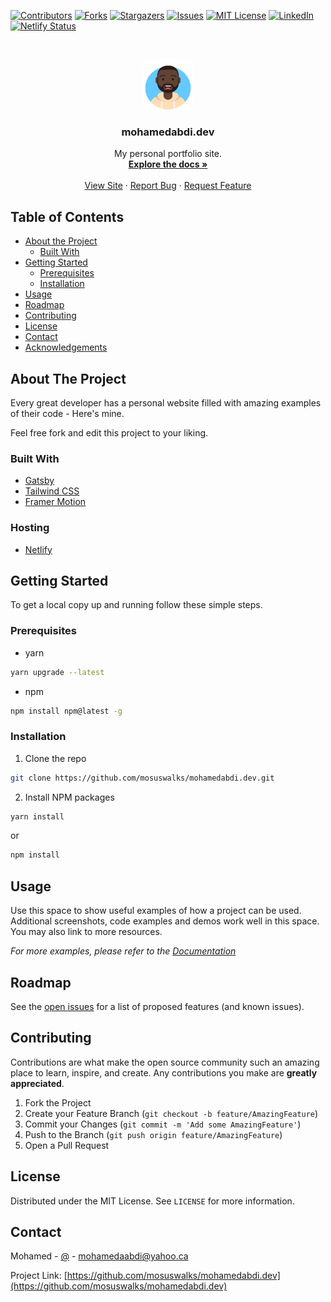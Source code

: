 

<!-- PROJECT SHIELDS -->
<!--
*** I'm using markdown "reference style" links for readability.
*** Reference links are enclosed in brackets [ ] instead of parentheses ( ).
*** See the bottom of this document for the declaration of the reference variables
*** for contributors-url, forks-url, etc. This is an optional, concise syntax you may use.
*** https://www.markdownguide.org/basic-syntax/#reference-style-links
-->
[![Contributors][contributors-shield]][contributors-url]
[![Forks][forks-shield]][forks-url]
[![Stargazers][stars-shield]][stars-url]
[![Issues][issues-shield]][issues-url]
[![MIT License][license-shield]][license-url]
[![LinkedIn][linkedin-shield]][linkedin-url]
[![Netlify Status](https://api.netlify.com/api/v1/badges/cacae43a-f5ba-4ec7-aa34-716b37375f2f/deploy-status)](https://app.netlify.com/sites/trusting-shannon-f2cd5f/deploys)



<!-- PROJECT LOGO -->
<br />
<p align="center">
  <a href="https://github.com/mosuswalks/mohamedabdi.dev">
    <img src="src/images/avatar.svg" alt="Logo" width="80" height="80">
  </a>

  <h3 align="center">mohamedabdi.dev</h3>

  <p align="center">
    My personal portfolio site.
    <br />
    <a href="https://github.com/mosuswalks/mohamedabdi.dev"><strong>Explore the docs »</strong></a>
    <br />
    <br />
    <a href="https://github.com/mosuswalks/mohamedabdi.dev">View Site</a>
    ·
    <a href="https://github.com/mosuswalks/mohamedabdi.dev/issues">Report Bug</a>
    ·
    <a href="https://github.com/mosuswalks/mohamedabdi.dev/issues">Request Feature</a>
  </p>
</p>



<!-- TABLE OF CONTENTS -->
## Table of Contents

* [About the Project](#about-the-project)
  * [Built With](#built-with)
* [Getting Started](#getting-started)
  * [Prerequisites](#prerequisites)
  * [Installation](#installation)
* [Usage](#usage)
* [Roadmap](#roadmap)
* [Contributing](#contributing)
* [License](#license)
* [Contact](#contact)
* [Acknowledgements](#acknowledgements)



<!-- ABOUT THE PROJECT -->
## About The Project
Every great developer has a personal website filled with amazing examples of their code - Here's mine.

Feel free fork and edit this project to your liking.
<!-- [![Product Name Screen Shot][product-screenshot]](https://example.com) -->



### Built With

* [Gatsby](https://Gatsbyjs.org/)
* [Tailwind CSS](https://tailwindcss.com/)
* [Framer Motion](https://www.framer.com/motion/)


### Hosting
* [Netlify](https://netlify.com)



<!-- GETTING STARTED -->
## Getting Started

To get a local copy up and running follow these simple steps.

### Prerequisites


* yarn
```sh
yarn upgrade --latest
```
* npm 
```sh
npm install npm@latest -g
```

### Installation
 
1. Clone the repo
```sh
git clone https://github.com/mosuswalks/mohamedabdi.dev.git
```
2. Install NPM packages
```sh
yarn install
```
or
```sh
npm install
```



<!-- USAGE EXAMPLES -->
## Usage

Use this space to show useful examples of how a project can be used. Additional screenshots, code examples and demos work well in this space. You may also link to more resources.

_For more examples, please refer to the [Documentation](https://example.com)_



<!-- ROADMAP -->
## Roadmap

See the [open issues](https://github.com/mosuswalks/mohamedabdi.dev/issues) for a list of proposed features (and known issues).



<!-- CONTRIBUTING -->
## Contributing

Contributions are what make the open source community such an amazing place to learn, inspire, and create. Any contributions you make are **greatly appreciated**.

1. Fork the Project
2. Create your Feature Branch (`git checkout -b feature/AmazingFeature`)
3. Commit your Changes (`git commit -m 'Add some AmazingFeature'`)
4. Push to the Branch (`git push origin feature/AmazingFeature`)
5. Open a Pull Request



<!-- LICENSE -->
## License

Distributed under the MIT License. See `LICENSE` for more information.



<!-- CONTACT -->
## Contact

Mohamed - [@](https://mohamedabdi.dev/) - mohamedaabdi@yahoo.ca

Project Link: [https://github.com/mosuswalks/mohamedabdi.dev](https://github.com/mosuswalks/mohamedabdi.dev)






<!-- MARKDOWN LINKS & IMAGES -->
<!-- https://www.markdownguide.org/basic-syntax/#reference-style-links -->
[contributors-shield]: https://img.shields.io/github/contributors/mosuswalks/mohamedabdi.dev.svg?style=flat-square
[contributors-url]: https://github.com/mosuswalks/mohamedabdi.dev/contributors
[forks-shield]: https://img.shields.io/github/forks/mosuswalks/mohamedabdi.dev.svg?style=flat-square
[forks-url]: https://github.com/mosuswalks/mohamedabdi.dev/network/members
[stars-shield]: https://img.shields.io/github/stars/mosuswalks/mohamedabdi.dev.svg?style=flat-square
[stars-url]: https://github.com/mosuswalks/mohamedabdi.dev/stargazers
[issues-shield]: https://img.shields.io/github/issues/mosuswalks/mohamedabdi.dev.svg?style=flat-square
[issues-url]: https://github.com/mosuswalks/mohamedabdi.dev/issues
[license-shield]: https://img.shields.io/github/license/othneildrew/Best-README-Template.svg?style=flat-square
[license-url]: https://github.com/mosuswalks/mohamedabdi.dev/blob/master/LICENSE
[linkedin-shield]: https://img.shields.io/badge/-LinkedIn-black.svg?style=flat-square&logo=linkedin&colorB=555
[linkedin-url]: https://linkedin.com/in/mohamedaabdi
[product-screenshot]: images/screenshot.png
